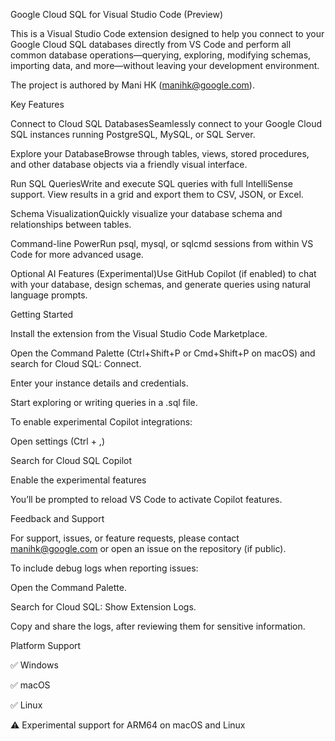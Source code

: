 Google Cloud SQL for Visual Studio Code (Preview)

This is a Visual Studio Code extension designed to help you connect to your Google Cloud SQL databases directly from VS Code and perform all common database operations—querying, exploring, modifying schemas, importing data, and more—without leaving your development environment.

The project is authored by Mani HK (manihk@google.com).

Key Features

Connect to Cloud SQL DatabasesSeamlessly connect to your Google Cloud SQL instances running PostgreSQL, MySQL, or SQL Server.

Explore your DatabaseBrowse through tables, views, stored procedures, and other database objects via a friendly visual interface.

Run SQL QueriesWrite and execute SQL queries with full IntelliSense support. View results in a grid and export them to CSV, JSON, or Excel.

Schema VisualizationQuickly visualize your database schema and relationships between tables.

Command-line PowerRun psql, mysql, or sqlcmd sessions from within VS Code for more advanced usage.

Optional AI Features (Experimental)Use GitHub Copilot (if enabled) to chat with your database, design schemas, and generate queries using natural language prompts.

Getting Started

Install the extension from the Visual Studio Code Marketplace.

Open the Command Palette (Ctrl+Shift+P or Cmd+Shift+P on macOS) and search for Cloud SQL: Connect.

Enter your instance details and credentials.

Start exploring or writing queries in a .sql file.

To enable experimental Copilot integrations:

Open settings (Ctrl + ,)

Search for Cloud SQL Copilot

Enable the experimental features

You’ll be prompted to reload VS Code to activate Copilot features.

Feedback and Support

For support, issues, or feature requests, please contact manihk@google.com or open an issue on the repository (if public).

To include debug logs when reporting issues:

Open the Command Palette.

Search for Cloud SQL: Show Extension Logs.

Copy and share the logs, after reviewing them for sensitive information.

Platform Support

✅ Windows

✅ macOS

✅ Linux

⚠️ Experimental support for ARM64 on macOS and Linux
